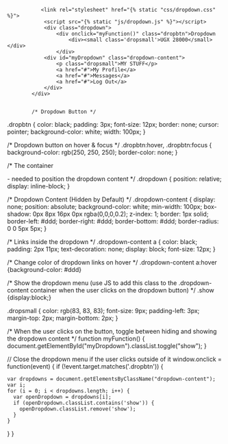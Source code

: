                <link rel="stylesheet" href="{% static "css/dropdown.css" %}">
                <script src="{% static "js/dropdown.js" %}"></script>
                <div class="dropdown">
                    <div onclick="myFunction()" class="dropbtn">Dropdown
                        <div><small class='dropsmall'>UGX 28000</small></div> 
                    </div>
                <div id="myDropdown" class="dropdown-content">
                    <p class="dropsmall">MY STUFF</p>
                    <a href="#">My Profile</a>
                    <a href="#">Messages</a>
                    <a href="#">Log Out</a>
                </div>
            </div>


            /* Dropdown Button */
.dropbtn {
    color: black;
    padding: 3px;
    font-size: 12px;
    border: none;
    cursor: pointer;
    background-color: white;
    width: 100px;
}

/* Dropdown button on hover & focus */
.dropbtn:hover, .dropbtn:focus {
    background-color: rgb(250, 250, 250);
    border-color: none;
}

/* The container <div> - needed to position the dropdown content */
.dropdown {
    position: relative;
    display: inline-block;
}

/* Dropdown Content (Hidden by Default) */
.dropdown-content {
    display: none;
    position: absolute;
    background-color: white;
    min-width: 100px;
    box-shadow: 0px 8px 16px 0px rgba(0,0,0,0.2);
    z-index: 1;
    border: 1px solid;
    border-left: #ddd;
    border-right: #ddd;
    border-bottom: #ddd;
    border-radius: 0 0 5px 5px;
}

/* Links inside the dropdown */
.dropdown-content a {
    color: black;
    padding: 2px 11px;
    text-decoration: none;
    display: block;
    font-size: 12px;
}

/* Change color of dropdown links on hover */
.dropdown-content a:hover {background-color: #ddd}

/* Show the dropdown menu (use JS to add this class to the .dropdown-content container when the user clicks on the dropdown button) */
.show {display:block;}

.dropsmall {
    color: rgb(83, 83, 83);
    font-size: 9px;
    padding-left: 3px;
    margin-top: 2px;
    margin-bottom: 2px;
}


/* When the user clicks on the button, 
toggle between hiding and showing the dropdown content */
function myFunction() {
    document.getElementById("myDropdown").classList.toggle("show");
}

// Close the dropdown menu if the user clicks outside of it
window.onclick = function(event) {
  if (!event.target.matches('.dropbtn')) {

    var dropdowns = document.getElementsByClassName("dropdown-content");
    var i;
    for (i = 0; i < dropdowns.length; i++) {
      var openDropdown = dropdowns[i];
      if (openDropdown.classList.contains('show')) {
        openDropdown.classList.remove('show');
      }
    }
  }
}
